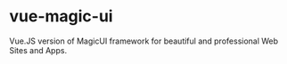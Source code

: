 # vue-magic-ui
Vue.JS version of MagicUI framework for beautiful and professional Web Sites and Apps.
